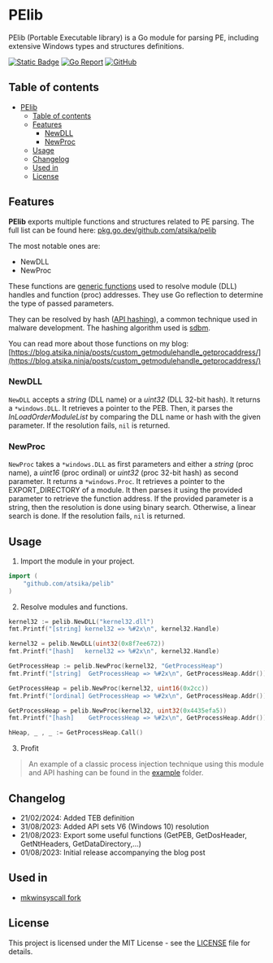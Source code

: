 # PElib

PElib (Portable Executable library) is a Go module for parsing PE, including extensive Windows types and structures definitions.

[![Static Badge](https://img.shields.io/badge/made_with-Go-007D9C)](https://go.dev/)
[![Go Report](https://goreportcard.com/badge/github.com/nicocha30/ligolo-ng)](https://goreportcard.com/report/github.com/atsika/pelib)
[![GitHub](https://img.shields.io/github/license/atsika/pelib)](https://choosealicense.com/licenses/mit/)

## Table of contents

- [PElib](#pelib)
  - [Table of contents](#table-of-contents)
  - [Features](#features)
    - [NewDLL](#newdll)
    - [NewProc](#newproc)
  - [Usage](#usage)
  - [Changelog](#changelog)
  - [Used in](#used-in)
  - [License](#license)

## Features

**PElib** exports multiple functions and structures related to PE parsing. The full list can be found here: [pkg.go.dev/github.com/atsika/pelib](https://pkg.go.dev/github.com/atsika/pelib) 

The most notable ones are:

- NewDLL
- NewProc

These functions are [generic functions](https://go.dev/doc/tutorial/generics#add_generic_function) used to resolve module (DLL) handles and function (proc) addresses. They use Go reflection to determine the type of passed parameters.

They can be resolved by hash ([API hashing](https://www.ired.team/offensive-security/defense-evasion/windows-api-hashing-in-malware)), a common technique used in malware development. The hashing algorithm used is [sdbm](http://www.cse.yorku.ca/~oz/hash.html#sdbm).

You can read more about those functions on my blog: [https://blog.atsika.ninja/posts/custom_getmodulehandle_getprocaddress/](https://blog.atsika.ninja/posts/custom_getmodulehandle_getprocaddress/)

### NewDLL

`NewDLL` accepts a _string_ (DLL name) or a _uint32_ (DLL 32-bit hash). It returns a `*windows.DLL`.
It retrieves a pointer to the PEB. Then, it parses the _InLoadOrderModuleList_ by comparing the DLL name or hash with the given parameter.
If the resolution fails, `nil` is returned.

### NewProc

`NewProc` takes a `*windows.DLL` as first parameters and either a _string_ (proc name), a _uint16_ (proc ordinal) or _uint32_ (proc 32-bit hash) as second parameter. It returns a `*windows.Proc`.
It retrieves a pointer to the EXPORT_DIRECTORY of a module. It then parses it using the provided parameter to retrieve the function address.
If the provided parameter is a string, then the resolution is done using binary search. Otherwise, a linear search is done.
If the resolution fails, `nil` is returned.

## Usage

1. Import the module in your project.

```go
import (
    "github.com/atsika/pelib"
)
```

2. Resolve modules and functions.

```go
kernel32 := pelib.NewDLL("kernel32.dll")
fmt.Printf("[string] kernel32 => %#2x\n", kernel32.Handle)

kernel32 = pelib.NewDLL(uint32(0x8f7ee672))
fmt.Printf("[hash]   kernel32 => %#2x\n", kernel32.Handle)

GetProcessHeap := pelib.NewProc(kernel32, "GetProcessHeap")
fmt.Printf("[string]  GetProcessHeap => %#2x\n", GetProcessHeap.Addr())

GetProcessHeap = pelib.NewProc(kernel32, uint16(0x2cc))
fmt.Printf("[ordinal] GetProcessHeap => %#2x\n", GetProcessHeap.Addr())

GetProcessHeap = pelib.NewProc(kernel32, uint32(0x4435efa5))
fmt.Printf("[hash]    GetProcessHeap => %#2x\n", GetProcessHeap.Addr())

hHeap, _ , _ := GetProcessHeap.Call()
```

3. Profit

> An example of a classic process injection technique using this module and API hashing can be found in the [example](/example) folder.

## Changelog

- 21/02/2024: Added TEB definition
- 31/08/2023: Added API sets V6 (Windows 10) resolution
- 21/08/2023: Export some useful functions (GetPEB, GetDosHeader, GetNtHeaders, GetDataDirectory,...)
- 01/08/2023: Initial release accompanying the blog post

## Used in

* [mkwinsyscall fork](https://github.com/atsika/mkwinsyscall)

## License

This project is licensed under the MIT License - see the [LICENSE](LICENSE) file for details.
